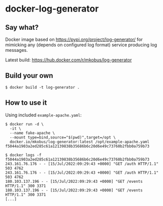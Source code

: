 # docker-log-generator

## Say what?

Docker image based on https://pypi.org/project/log-generator/ for mimicking any (depends on configured log format) service producing log messages.

Latest build: https://hub.docker.com/r/mkobus/log-generator

## Build your own

```
$ docker build -t log-generator .
```

## How to use it

Using included `example-apache.yaml`:

```
$ docker run -d \
  -it \
  --name fake-apache \
  --mount type=bind,source="$(pwd)",target=/opt \
  docker.io/mkobus/log-generator:latest /opt/example-apache.yaml
f5044a1903a2ed285c61a12139838b35686b6c20d6e49c73760b2fbb0a759b73

$ docker logs -f f5044a1903a2ed285c61a12139838b35686b6c20d6e49c73760b2fbb0a759b73
243.161.76.176 - - [15/Jul/2022:09:29:43 +0000] "GET /auth HTTP/1.1" 503 4762
243.161.76.176 - - [15/Jul/2022:09:29:43 +0000] "GET /auth HTTP/1.1" 503 4762
180.103.137.196 - - [15/Jul/2022:09:29:43 +0000] "GET /events HTTP/1.1" 300 3371
180.103.137.196 - - [15/Jul/2022:09:29:43 +0000] "GET /events HTTP/1.1" 300 3371
[...]
```
